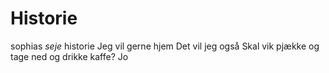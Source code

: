 # Historie
sophias *seje* historie
Jeg vil gerne hjem
Det vil jeg også
Skal vik pjække og tage ned og drikke kaffe?
Jo
